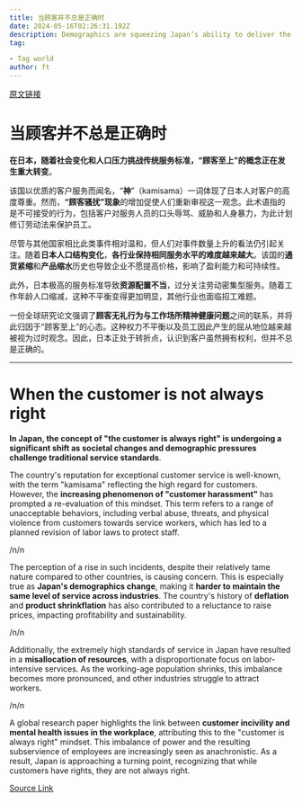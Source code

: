 ```yaml
---
title: 当顾客并不总是正确时
date: 2024-05-16T02:26:31.192Z
description: Demographics are squeezing Japan’s ability to deliver the same high levels of service as before
tag: 

- Tag world
author: ft
---
```


[原文链接](https://ft.com/content/0547065d-8466-43c2-b7c2-7f63ca7aba02)

# 当顾客并不总是正确时

**在日本，随着社会变化和人口压力挑战传统服务标准，“顾客至上”的概念正在发生重大转变**。

该国以优质的客户服务而闻名，“**神**”（kamisama）一词体现了日本人对客户的高度尊重。然而，**“顾客骚扰”现象**的增加促使人们重新审视这一观念。此术语指的是不可接受的行为，包括客户对服务人员的口头辱骂、威胁和人身暴力，为此计划修订劳动法来保护员工。

尽管与其他国家相比此类事件相对温和，但人们对事件数量上升的看法仍引起关注。随着**日本人口结构变化**，**各行业保持相同服务水平的难度越来越大**。该国的**通货紧缩**和**产品缩水**历史也导致企业不愿提高价格，影响了盈利能力和可持续性。

此外，日本极高的服务标准导致**资源配置不当**，过分关注劳动密集型服务。随着工作年龄人口缩减，这种不平衡变得更加明显，其他行业也面临招工难题。

一份全球研究论文强调了**顾客无礼行为与工作场所精神健康问题**之间的联系，并将此归因于“顾客至上”的心态。这种权力不平衡以及员工因此产生的屈从地位越来越被视为过时观念。因此，日本正处于转折点，认识到客户虽然拥有权利，但并不总是正确的。

---

# When the customer is not always right

**In Japan, the concept of "the customer is always right" is undergoing a significant shift as societal changes and demographic pressures challenge traditional service standards**. 

The country's reputation for exceptional customer service is well-known, with the term "kamisama" reflecting the high regard for customers. However, the **increasing phenomenon of "customer harassment"** has prompted a re-evaluation of this mindset. This term refers to a range of unacceptable behaviors, including verbal abuse, threats, and physical violence from customers towards service workers, which has led to a planned revision of labor laws to protect staff. 

/n/n

The perception of a rise in such incidents, despite their relatively tame nature compared to other countries, is causing concern. This is especially true as **Japan's demographics change**, making it **harder to maintain the same level of service across industries**. The country's history of **deflation** and **product shrinkflation** has also contributed to a reluctance to raise prices, impacting profitability and sustainability. 

/n/n

Additionally, the extremely high standards of service in Japan have resulted in a **misallocation of resources**, with a disproportionate focus on labor-intensive services. As the working-age population shrinks, this imbalance becomes more pronounced, and other industries struggle to attract workers. 

/n/n

A global research paper highlights the link between **customer incivility and mental health issues in the workplace**, attributing this to the "customer is always right" mindset. This imbalance of power and the resulting subservience of employees are increasingly seen as anachronistic. As a result, Japan is approaching a turning point, recognizing that while customers have rights, they are not always right.

[Source Link](https://ft.com/content/0547065d-8466-43c2-b7c2-7f63ca7aba02)

